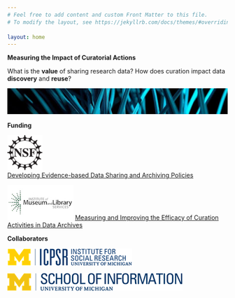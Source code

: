 ```yaml
---
# Feel free to add content and custom Front Matter to this file.
# To modify the layout, see https://jekyllrb.com/docs/themes/#overriding-theme-defaults

layout: home
---
```


**Measuring the Impact of Curatorial Actions**

What is the **value** of sharing research data? How does curation impact data **discovery** and **reuse**?

![background](assets/background.jpg)

**Funding**

![nsf](assets/nsf.png) 		
[Developing Evidence-based Data Sharing and Archiving Policies](https://nsf.gov/awardsearch/showAward?AWD_ID=1930645&HistoricalAwards=false)

![nsf](assets/imls.jpg)
[Measuring and Improving the Efficacy of Curation Activities in Data Archives](https://www.imls.gov/grants/awarded/lg-37-19-0134-19)

**Collaborators**

![icpsr](assets/icpsr.png)

![nsf](assets/umsi.png)